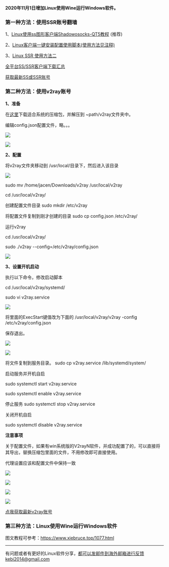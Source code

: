 **2020年11月1日增加Linux使用Wine运行Windows软件。**

### 第一种方法：使用SSR账号翻墙

1、[Linux使用ss图形客户端Shadowosocks-QT5教程](https://shadowsockshelp.github.io/Shadowsocks/linux.html) (推荐)

2、[Linux客户端一键安装配置使用脚本(使用方法见注释)](https://github.com/the0demiurge/CharlesScripts/blob/master/charles/bin/ssr)

3、[Linux SSR 使用方法二](https://github.com/Turing2333/Detailed-tutorial-on-the-building-and-usage-of-SSR/blob/master/Instructions/Clients%20manual%20for%20each%20platform/Linux%20SSR%E7%9B%B8%E5%85%B3%E8%AF%B4%E6%98%8E.txt)

[全平台SS/SSR客户端下载汇总](http://www.mediafire.com/folder/sfqz8bmodqdx5/shadowsocks相关客户端)

[获取最新SS或SSR账号](https://github.com/Alvin9999/new-pac/wiki/ss%E5%85%8D%E8%B4%B9%E8%B4%A6%E5%8F%B7)
 

### 第二种方法：使用v2ray账号

**1、准备**

在[这里](https://github.com/v2ray/v2ray-core/releases/)下载适合系统的压缩包，并解压到 ~path/v2ray文件夹中。

编辑config.json配置文件，略。。。

![](https://cdn.jsdelivr.net/gh/Alvin9999/pac2/linux/1.png)

![](https://cdn.jsdelivr.net/gh/Alvin9999/pac2/linux/2.png)

**2、配置**

将v2ray文件夹移动到 /usr/local/目录下，然后进入该目录

![](https://cdn.jsdelivr.net/gh/Alvin9999/pac2/linux/3.png)

  sudo mv /home/jacen/Downloads/v2ray /usr/local/v2ray

  cd /usr/local/v2ray/

创建配置文件目录 sudo mkdir /etc/v2ray

将配置文件复制到刚才创建的目录 sudo cp config.json /etc/v2ray/

运行v2ray

  cd /usr/local/v2ray/

  sudo ./v2ray --config=/etc/v2ray/config.json

![](https://cdn.jsdelivr.net/gh/Alvin9999/pac2/linux/4.png)

**3、设置开机启动**

执行以下命令，修改启动脚本

  cd /usr/local/v2ray/systemd/

  sudo vi v2ray.service

![](https://cdn.jsdelivr.net/gh/Alvin9999/pac2/linux/5.png)

将里面的ExecStart键值改为下面的 /usr/local/v2ray/v2ray -config /etc/v2ray/config.json

保存退出。

![](https://cdn.jsdelivr.net/gh/Alvin9999/pac2linux/a1.png)

![](https://cdn.jsdelivr.net/gh/Alvin9999/pac2/linux/a2.png)

将文件复制到服务目录。 sudo cp v2ray.service /lib/systemd/system/

启动服务并开机自启

  sudo systemctl start v2ray.service

  sudo systemctl enable v2ray.service

停止服务 sudo systemctl stop v2ray.service

关闭开机自启

sudo systemctl disable v2ray.service

**注意事项**

关于配置文件，如果有win系统版的V2rayN软件，并成功配置了的，可以直接将其导出，替换压缩包里面的文件，不用修改即可直接使用。

代理设置应该和配置文件中保持一致

![](https://cdn.jsdelivr.net/gh/Alvin9999/pac2/linux/6.png)

![](https://cdn.jsdelivr.net/gh/Alvin9999/pac2/linux/7.png)

![](https://cdn.jsdelivr.net/gh/Alvin9999/pac2/linux/9.png)

![](https://cdn.jsdelivr.net/gh/Alvin9999/pac2/linux/10.png)

[点我获取最新v2ray账号](https://github.com/Alvin9999/new-pac/wiki/v2ray%E5%85%8D%E8%B4%B9%E8%B4%A6%E5%8F%B7)

### 第三种方法：Linux使用Wine运行Windows软件

图文教程可参考：https://www.xiebruce.top/1077.html

***

有问题或者有更好的Linux软件分享，都可以发邮件到海外邮箱进行反馈kebi2014@gmail.com